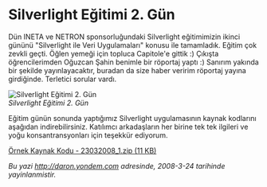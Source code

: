 # Silverlight Eğitimi 2. Gün
Dün INETA ve NETRON sponsorluğundaki Silverlight eğitimimizin ikinci
gününü "Silverlight ile Veri Uygulamaları" konusu ile tamamladık. Eğitim
çok zevkli geçti. Öğlen yemeği için topluca Capitole'e gittik :) Çıkışta
öğrencilerimden Oğuzcan Şahin benimle bir röportaj yaptı :) Sanırım
yakında bir şekilde yayınlayacaktır, buradan da size haber veririm
röportaj yayına girdiğinde. Terletici sorular vardı.

![Silverlight Eğitimi 2.
Gün](media/Silverlight_Egitimi_2_Gun/23032008_2.jpg)\
*Silverlight Eğitimi 2. Gün*

Eğitim günün sonunda yaptığımız Silverlight uygulamasının kaynak
kodlarını aşağıdan indirebilirsiniz. Katılımcı arkadaşların her birine
tek tek ilgileri ve yoğu konsantransyonları için teşekkür ediyorum.

[Örnek Kaynak Kodu - 23032008\_1.zip (11
KB)](media/Silverlight_Egitimi_2_Gun/23032008_1.zip)



*Bu yazi http://daron.yondem.com adresinde, 2008-3-24 tarihinde yayinlanmistir.*
